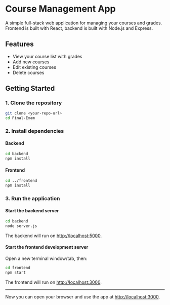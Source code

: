 # Course Management App

A simple full-stack web application for managing your courses and grades.  
Frontend is built with React, backend is built with Node.js and Express.

## Features

- View your course list with grades
- Add new courses
- Edit existing courses
- Delete courses

## Getting Started

### 1. Clone the repository

```bash
git clone <your-repo-url>
cd Final-Exam
```

### 2. Install dependencies

#### Backend

```bash
cd backend
npm install
```

#### Frontend

```bash
cd ../frontend
npm install
```

### 3. Run the application

#### Start the backend server

```bash
cd backend
node server.js
```

The backend will run on [http://localhost:5000](http://localhost:5000).

#### Start the frontend development server

Open a new terminal window/tab, then:

```bash
cd frontend
npm start
```

The frontend will run on [http://localhost:3000](http://localhost:3000).

---

Now you can open your browser and use the app at [http://localhost:3000](http://localhost:3000).